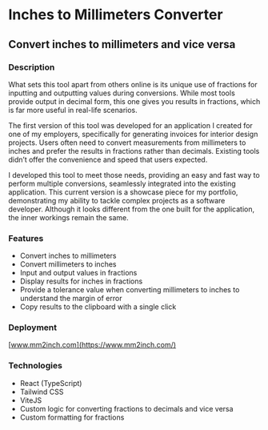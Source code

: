 # Inches to Millimeters Converter

## Convert inches to millimeters and vice versa

### Description

What sets this tool apart from others online is its unique use of
fractions for inputting and outputting values during conversions. While
most tools provide output in decimal form, this one gives you results in
fractions, which is far more useful in real-life scenarios.

The first version of this tool was developed for an application I
created for one of my employers, specifically for generating invoices
for interior design projects. Users often need to convert measurements
from millimeters to inches and prefer the results in fractions rather
than decimals. Existing tools didn’t offer the convenience and speed
that users expected.

I developed this tool to meet those needs, providing an easy and fast
way to perform multiple conversions, seamlessly integrated into the
existing application. This current version is a showcase piece for my
portfolio, demonstrating my ability to tackle complex projects as a
software developer. Although it looks different from the one built for
the application, the inner workings remain the same.

### Features

- Convert inches to millimeters
- Convert millimeters to inches
- Input and output values in fractions
- Display results for inches in fractions
- Provide a tolerance value when converting millimeters to inches to understand the margin of error
- Copy results to the clipboard with a single click

### Deployment

[www.mm2inch.com](https://www.mm2inch.com/)

### Technologies

- React (TypeScript)
- Tailwind CSS
- ViteJS
- Custom logic for converting fractions to decimals and vice versa
- Custom formatting for fractions

